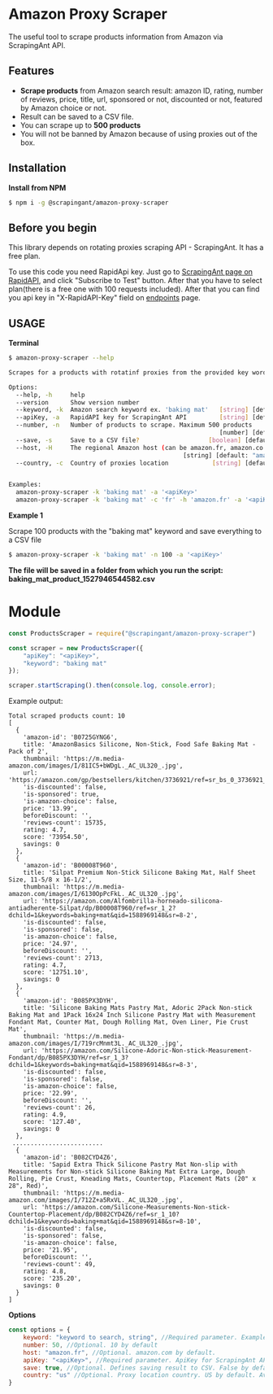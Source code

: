 # Amazon Proxy Scraper

The useful tool to scrape products information from Amazon via ScrapingAnt API.

## Features

-   **Scrape products** from Amazon search result: amazon ID, rating, number of reviews, price, title, url, sponsored or not, discounted or not, featured by Amazon choice or not.
-   Result can be saved to a CSV file.
-   You can scrape up to **500 products**
-   You will not be banned by Amazon because of using proxies out of the box.

## Installation

**Install from NPM**

```sh
$ npm i -g @scrapingant/amazon-proxy-scraper
```

## Before you begin

This library depends on rotating proxies scraping API - ScrapingAnt. It has a free plan.

To use this code you need RapidApi key. Just go to <a href="https://rapidapi.com/okami4kak/api/scrapingant">ScrapingAnt page on RapidAPI</a>, and click "Subscribe to Test" button. After that you have to select plan(there is a free one with 100 requests included). After that you can find you api key in "X-RapidAPI-Key" field on <a href="https://rapidapi.com/okami4kak/api/scrapingant/endpoints">endpoints</a> page.

## USAGE

**Terminal**

```sh
$ amazon-proxy-scraper --help

Scrapes for a products with rotatinf proxies from the provided key word

Options:
  --help, -h     help                                                  [boolean]
  --version      Show version number                                   [boolean]
  --keyword, -k  Amazon search keyword ex. 'baking mat'   [string] [default: ""]
  --apiKey, -a   RapidAPI key for ScrapingAnt API         [string] [default: ""]
  --number, -n   Number of products to scrape. Maximum 500 products
                                                          [number] [default: 10]
  --save, -s     Save to a CSV file?                   [boolean] [default: true]
  --host, -H     The regional Amazon host (can be amazon.fr, amazon.co.uk, etc.)
                                                [string] [default: "amazon.com"]
  --country, -c  Country of proxies location            [string] [default: "us"]


Examples:
  amazon-proxy-scraper -k 'baking mat' -a '<apiKey>'
  amazon-proxy-scraper -k 'baking mat' -c 'fr' -h 'amazon.fr' -a '<apiKey>'
```

**Example 1**

Scrape 100 products with the "baking mat" keyword and save everything to a CSV file

```sh
$ amazon-proxy-scraper -k 'baking mat' -n 100 -a '<apiKey>'
```

**The file will be saved in a folder from which you run the script:
baking_mat_product_1527946544582.csv**

# Module

```javascript
const ProductsScraper = require("@scrapingant/amazon-proxy-scraper")

const scraper = new ProductsScraper({
    "apiKey": "<apiKey>",
    "keyword": "baking mat"
});

scraper.startScraping().then(console.log, console.error);
```

Example output:

```
Total scraped products count: 10
[
  {
    'amazon-id': 'B0725GYNG6',
    title: 'AmazonBasics Silicone, Non-Stick, Food Safe Baking Mat - Pack of 2',
    thumbnail: 'https://m.media-amazon.com/images/I/81IC5+bWDgL._AC_UL320_.jpg',
    url: 'https://amazon.com/gp/bestsellers/kitchen/3736921/ref=sr_bs_0_3736921_1',
    'is-discounted': false,
    'is-sponsored': true,
    'is-amazon-choice': false,
    price: '13.99',
    beforeDiscount: '',
    'reviews-count': 15735,
    rating: 4.7,
    score: '73954.50',
    savings: 0
  },
  {
    'amazon-id': 'B00008T960',
    title: 'Silpat Premium Non-Stick Silicone Baking Mat, Half Sheet Size, 11-5/8 x 16-1/2',
    thumbnail: 'https://m.media-amazon.com/images/I/6130OpPcFkL._AC_UL320_.jpg',
    url: 'https://amazon.com/Alfombrilla-horneado-silicona-antiadherente-Silpat/dp/B00008T960/ref=sr_1_2?dchild=1&keywords=baking+mat&qid=1588969148&sr=8-2',
    'is-discounted': false,
    'is-sponsored': false,
    'is-amazon-choice': false,
    price: '24.97',
    beforeDiscount: '',
    'reviews-count': 2713,
    rating: 4.7,
    score: '12751.10',
    savings: 0
  },
  {
    'amazon-id': 'B085PX3DYH',
    title: 'Silicone Baking Mats Pastry Mat, Adoric 2Pack Non-stick Baking Mat and 1Pack 16x24 Inch Silicone Pastry Mat with Measurement Fondant Mat, Counter Mat, Dough Rolling Mat, Oven Liner, Pie Crust Mat',
    thumbnail: 'https://m.media-amazon.com/images/I/719rcMnmt3L._AC_UL320_.jpg',
    url: 'https://amazon.com/Silicone-Adoric-Non-stick-Measurement-Fondant/dp/B085PX3DYH/ref=sr_1_3?dchild=1&keywords=baking+mat&qid=1588969148&sr=8-3',
    'is-discounted': false,
    'is-sponsored': false,
    'is-amazon-choice': false,
    price: '22.99',
    beforeDiscount: '',
    'reviews-count': 26,
    rating: 4.9,
    score: '127.40',
    savings: 0
  },
 .........................
  {
    'amazon-id': 'B082CYD4Z6',
    title: 'Sapid Extra Thick Silicone Pastry Mat Non-slip with Measurements for Non-stick Silicone Baking Mat Extra Large, Dough Rolling, Pie Crust, Kneading Mats, Countertop, Placement Mats (20" x 28", Red)',
    thumbnail: 'https://m.media-amazon.com/images/I/712Z+a5RxVL._AC_UL320_.jpg',
    url: 'https://amazon.com/Silicone-Measurements-Non-stick-Countertop-Placement/dp/B082CYD4Z6/ref=sr_1_10?dchild=1&keywords=baking+mat&qid=1588969148&sr=8-10',
    'is-discounted': false,
    'is-sponsored': false,
    'is-amazon-choice': false,
    price: '21.95',
    beforeDiscount: '',
    'reviews-count': 49,
    rating: 4.8,
    score: '235.20',
    savings: 0
  }
]
```

**Options**

```javascript
const options = {
    keyword: "keyword to search, string", //Required parameter. Example: "baking mat"
    number: 50, //Optional. 10 by default
    host: "amazon.fr", //Optional. amazon.com by default.
    apiKey: "<apiKey>", //Required parameter. ApiKey for ScrapingAnt API
    save: true, //Optional. Defines saving result to CSV. False by default.
    country: "us" //Optional. Proxy location country. US by default. Available countries: ae, br, cn, de, es, fr, gb, hk, in, it, il, jp, nl, ru, sa, us
}
```
